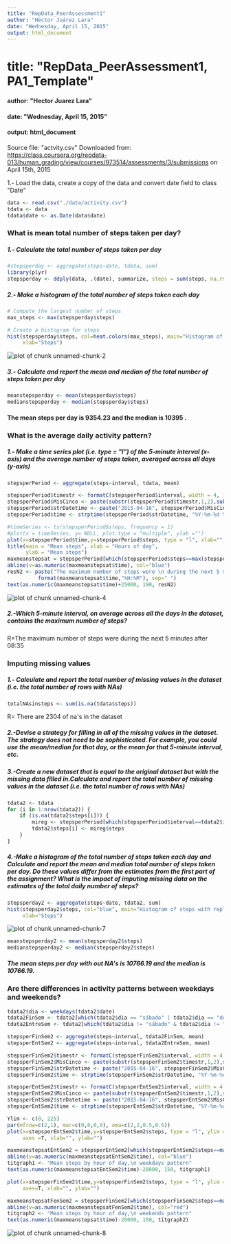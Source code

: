 ```yaml
---
title: "RepData_PeerAssessment1"
author: "Héctor Juárez Lara"
date: "Wednesday, April 15, 2015"
output: html_document
---
```

# title: "RepData_PeerAssessment1, PA1_Template"
####    author: "Hector Juarez Lara"
####    date: "Wednesday, April 15, 2015"
####    output: html_document


Source file: "actvity.csv"
Downloaded from:
https://class.coursera.org/repdata-013/human_grading/view/courses/973514/assessments/3/submissions
on April 15th, 2015

1.- Load the data, create a copy of the data and convert date field to class "Date"


```r
data <- read.csv("./data/activity.csv")
tdata <- data
tdata$date <- as.Date(data$date)
```

### What is mean total number of steps taken per day?

#####   1.- Calculate the total number of steps taken per day

```r
#stepsperday <- aggregate(steps~date, tdata, sum)
library(plyr)
stepsperday <- ddply(data, .(date), summarize, steps = sum(steps, na.rm=T))
```

#####   2.- Make a histogram of the total number of steps taken each day


```r
# Compute the largest number of steps
max_steps <- max(stepsperday$steps)

# Create a histogram for steps
hist(stepsperday$steps, col=heat.colors(max_steps), main="Histogram of steps", 
     xlab="Steps")
```

<img src="figure/unnamed-chunk-2-1.png" title="plot of chunk unnamed-chunk-2" alt="plot of chunk unnamed-chunk-2" style="display: block; margin: auto;" />

#####   3.- Calculate and report the mean and median of the total number of steps taken per day

```r
meanstepsperday <- mean(stepsperday$steps)
medianstepsperday <- median(stepsperday$steps)
```
#### The mean steps per day is 9354.23 and the median is 10395 .



### What is the average daily activity pattern?

#####   1.- Make a time series plot (i.e. type = "l") of the 5-minute interval (x-axis) and the average number of steps taken, averaged across all days (y-axis)


```r
stepsperPeriod <- aggregate(steps~interval, tdata, mean)

stepsperPeriod$timestr <- formatC(stepsperPeriod$interval, width = 4, flag = "0")
stepsperPeriod$MisCinco <- paste(substr(stepsperPeriod$timestr,1,2),substr(stepsperPeriod$timestr,3,4),sep=":")
stepsperPeriod$strDatetime <- paste("2015-04-16", stepsperPeriod$MisCinco, sep=" ")
stepsperPeriod$time <- strptime(stepsperPeriod$strDatetime, "%Y-%m-%d %H:%M")

#timeSeries <- ts(stepsperPeriod$steps, frequency = 1)
#plot(x = timeSeries, y= NULL, plot.type = "multiple", ylab ="")
plot(x=stepsperPeriod$time,y=stepsperPeriod$steps, type = "l", xlab="", ylab="")
title(main = "Mean steps", xlab = "Hours of day",
      ylab = "Mean steps")
maxmeanstepsat = stepsperPeriod[which(stepsperPeriod$steps==max(stepsperPeriod$steps)),]
abline(v=as.numeric(maxmeanstepsat$time), col="blue")
resN2 <- paste("The maximum number of steps were \n during the next 5 minutes after", 
          format(maxmeanstepsat$time,"%H:%M"), sep=" ")
text(as.numeric(maxmeanstepsat$time)+25000, 190, resN2)
```

<img src="figure/unnamed-chunk-4-1.png" title="plot of chunk unnamed-chunk-4" alt="plot of chunk unnamed-chunk-4" style="display: block; margin: auto;" />

#####   2.-Which 5-minute interval, on average across all the days in the dataset, contains the maximum number of steps? 

R=The maximum number of steps were 
 during the next 5 minutes after 08:35



### Imputing missing values

#####   1.- Calculate and report the total number of missing values in the dataset (i.e. the total number of rows with NAs)


```r
totalNAsinsteps <- sum(is.na(tdata$steps))
```
R= There are 2304 of na's in the dataset

#####   2.-Devise a strategy for filling in all of the missing values in the dataset. The strategy does not need to be sophisticated. For example, you could use the mean/median for that day, or the mean for that 5-minute interval, etc.

#####   3.-Create a new dataset that is equal to the original dataset but with the missing data filled in.Calculate and report the total number of missing values in the dataset (i.e. the total number of rows with NAs)



```r
tdata2 <- tdata
for (i in 1:nrow(tdata2)) {
    if (is.na(tdata2$steps[i])) {
        mireg <- stepsperPeriod[which(stepsperPeriod$interval==tdata2$interval[i]),]
        tdata2$steps[i] <- mireg$steps
    }
}
```

#####   4.-Make a histogram of the total number of steps taken each day and Calculate and report the mean and median total number of steps taken per day. Do these values differ from the estimates from the first part of the assignment? What is the impact of imputing missing data on the estimates of the total daily number of steps?


```r
stepsperday2 <- aggregate(steps~date, tdata2, sum)
hist(stepsperday2$steps, col="blue", main="Histogram of steps with replaced NA's", 
     xlab="Steps")
```

<img src="figure/unnamed-chunk-7-1.png" title="plot of chunk unnamed-chunk-7" alt="plot of chunk unnamed-chunk-7" style="display: block; margin: auto;" />

```r
meanstepsperday2 <- mean(stepsperday2$steps)
medianstepsperday2 <- median(stepsperday2$steps)
```

##### The mean steps per day with out NA's is 10766.19 and the median is 10766.19.


### Are there differences in activity patterns between weekdays and weekends?


```r
tdata2$dia <- weekdays(tdata2$date)
tdata2FinSem <- tdata2[which(tdata2$dia == "sábado" | tdata2$dia == "domingo"),]
tdata2EntreSem <- tdata2[which(tdata2$dia != "sábado" & tdata2$dia != "domingo"),]

stepsperFinSem2 <- aggregate(steps~interval, tdata2FinSem, mean)
stepsperEntSem2 <- aggregate(steps~interval, tdata2EntreSem, mean)

stepsperFinSem2$timestr <- formatC(stepsperFinSem2$interval, width = 4, flag = "0")
stepsperFinSem2$MisCinco <- paste(substr(stepsperFinSem2$timestr,1,2),substr(stepsperFinSem2$timestr,3,4),sep=":")
stepsperFinSem2$strDatetime <- paste("2015-04-16", stepsperFinSem2$MisCinco, sep=" ")
stepsperFinSem2$time <- strptime(stepsperFinSem2$strDatetime, "%Y-%m-%d %H:%M")

stepsperEntSem2$timestr <- formatC(stepsperEntSem2$interval, width = 4, flag = "0")
stepsperEntSem2$MisCinco <- paste(substr(stepsperEntSem2$timestr,1,2),substr(stepsperEntSem2$timestr,3,4),sep=":")
stepsperEntSem2$strDatetime <- paste("2015-04-16", stepsperEntSem2$MisCinco, sep=" ")
stepsperEntSem2$time <- strptime(stepsperEntSem2$strDatetime, "%Y-%m-%d %H:%M")

Ylim <- c(0, 225)
par(mfrow=c(2,1), mar=c(0,0,0,0), oma=c(2,2,0.5,0.5))
plot(x=stepsperEntSem2$time,y=stepsperEntSem2$steps, type = "l", ylim = Ylim,
     axes =T, xlab="", ylab="")

maxmeanstepsatEntSem2 = stepsperEntSem2[which(stepsperEntSem2$steps==max(stepsperEntSem2$steps)),]
abline(v=as.numeric(maxmeanstepsatEntSem2$time), col="blue")
titgraph1 <- "Mean steps by hour of day,\n weekdays pattern" 
text(as.numeric(maxmeanstepsatEntSem2$time)-20000, 150, titgraph1)

plot(x=stepsperFinSem2$time,y=stepsperFinSem2$steps, type = "l", ylim = Ylim, 
     axes=T, xlab="", ylab="")

maxmeanstepsatFenSem2 = stepsperFinSem2[which(stepsperFinSem2$steps==max(stepsperFinSem2$steps)),]
abline(v=as.numeric(maxmeanstepsatFenSem2$time), col="red")
titgraph2 <- "Mean steps by hour of day,\n weekends pattern" 
text(as.numeric(maxmeanstepsat$time)-20000, 150, titgraph2)
```

<img src="figure/unnamed-chunk-8-1.png" title="plot of chunk unnamed-chunk-8" alt="plot of chunk unnamed-chunk-8" style="display: block; margin: auto;" />
